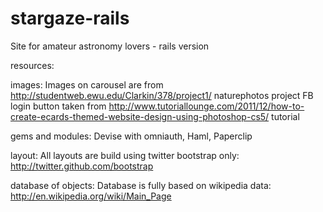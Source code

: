 stargaze-rails
==============

Site for amateur astronomy lovers - rails version

resources:

  images:
    Images on carousel are from http://studentweb.ewu.edu/Clarkin/378/project1/ naturephotos project
    FB login button taken from http://www.tutoriallounge.com/2011/12/how-to-create-ecards-themed-website-design-using-photoshop-cs5/ tutorial

  gems and modules:
    Devise with omniauth,
    Haml,
    Paperclip

  layout:
    All layouts are build using twitter bootstrap only: http://twitter.github.com/bootstrap

  database of objects:
    Database is fully based on wikipedia data: http://en.wikipedia.org/wiki/Main_Page

